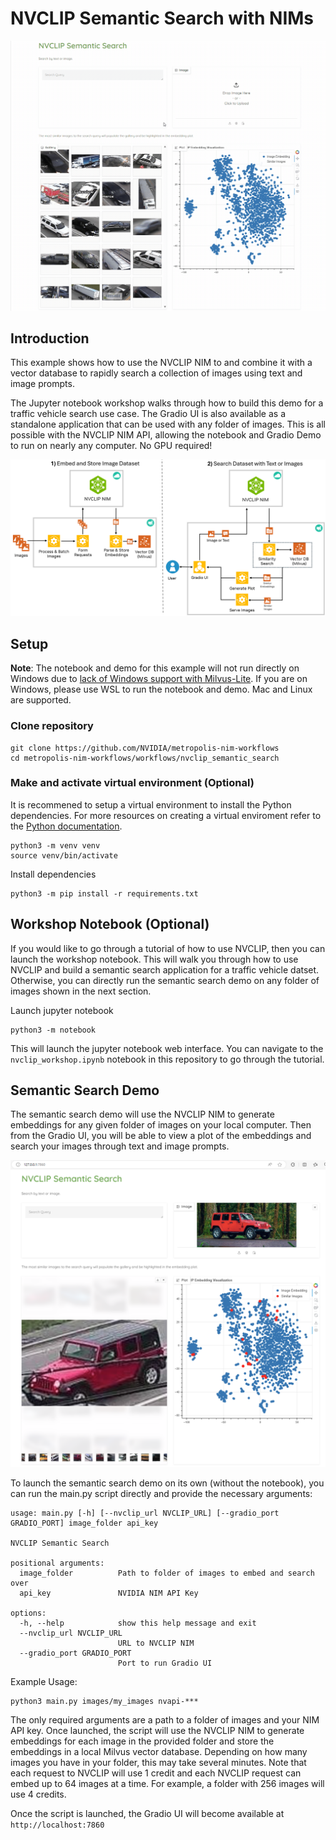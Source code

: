 # NVCLIP Semantic Search with NIMs

![semantic search demo](readme_assets/semantic_search.gif)

## Introduction

This example shows how to use the NVCLIP NIM to and combine it with a vector database to rapidly search a collection of images using text and image prompts. 

The Jupyter notebook workshop walks through how to build this demo for a traffic vehicle search use case. The Gradio UI is also available as a standalone application that can be used with any folder of images. This is all possible with the NVCLIP NIM API, allowing the notebook and Gradio Demo to run on nearly any computer. No GPU required!

![semantic search diagram](readme_assets/semantic_search_diagram.png)

## Setup

**Note**: The notebook and demo for this example will not run directly on Windows due to [lack of Windows support with Milvus-Lite](https://github.com/milvus-io/milvus/issues/34854). If you are on Windows, please use WSL to run the notebook and demo. Mac and Linux are supported. 

### Clone repository
```
git clone https://github.com/NVIDIA/metropolis-nim-workflows
cd metropolis-nim-workflows/workflows/nvclip_semantic_search
```

### Make and activate virtual environment (Optional)

It is recommened to setup a virtual environment to install the Python dependencies. For more resources on creating a virtual enviroment refer to the [Python documentation](https://docs.python.org/3/tutorial/venv.html). 

```
python3 -m venv venv 
source venv/bin/activate
```

Install dependencies
```
python3 -m pip install -r requirements.txt
```

## Workshop Notebook (Optional) 

If you would like to go through a tutorial of how to use NVCLIP, then you can launch the workshop notebook. This will walk you through how to use NVCLIP and build a semantic search application for a traffic vehicle datset. Otherwise, you can directly run the semantic search demo on any folder of images shown in the next section. 

Launch jupyter notebook
```
python3 -m notebook 
```

This will launch the jupyter notebook web interface. You can navigate to the ```nvclip_workshop.ipynb``` notebook in this repository to go through the tutorial. 

## Semantic Search Demo
The semantic search demo will use the NVCLIP NIM to generate embeddings for any given folder of images on your local computer. Then from the Gradio UI, you will be able to view a plot of the embeddings and search your images through text and image prompts. 


![Semantic Search UI](readme_assets/semantic_search_still.png)


To launch the semantic search demo on its own (without the notebook), you can run the main.py script directly and provide the necessary arguments: 

```
usage: main.py [-h] [--nvclip_url NVCLIP_URL] [--gradio_port GRADIO_PORT] image_folder api_key

NVCLIP Semantic Search

positional arguments:
  image_folder          Path to folder of images to embed and search over
  api_key               NVIDIA NIM API Key

options:
  -h, --help            show this help message and exit
  --nvclip_url NVCLIP_URL
                        URL to NVCLIP NIM
  --gradio_port GRADIO_PORT
                        Port to run Gradio UI
```

Example Usage:

```
python3 main.py images/my_images nvapi-***
```

The only required arguments are a path to a folder of images and your NIM API key. Once launched, the script will use the NVCLIP NIM to generate embeddings for each image in the provided folder and store the embeddings in a local Milvus vector database. Depending on how many images you have in your folder, this may take several minutes. Note that each request to NVCLIP will use 1 credit and each NVCLIP request can embed up to 64 images at a time. For example, a folder with 256 images will use 4 credits.

Once the script is launched, the Gradio UI will become available at ```http://localhost:7860```


